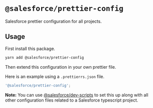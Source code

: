 # `@salesforce/prettier-config`

Salesforce prettier configuration for all projects.

## Usage

First install this package.

```bash
yarn add @salesforce/prettier-config
```

Then extend this configuration in your own prettier file.

Here is an example using a `.prettierrs.json` file.

```javascript
'@salesforce/prettier-config';
```

**Note:** You can use [@salesforce/dev-scripts](https://www.npmjs.com/package/@salesforce/dev-scripts) to set this up along with all other configuration files related to a Salesforce typescript project.

